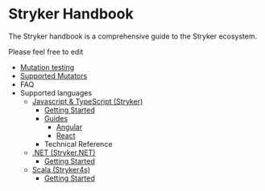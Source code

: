 # Stryker Handbook

The Stryker handbook is a comprehensive guide to the Stryker ecosystem.

Please feel free to edit 

* [Mutation testing](mutation-testing.md)
* [Supported Mutators](mutator-types.md)
* FAQ
* Supported languages
  * [Javascript & TypeScript (Stryker)](stryker)
    * [Getting Started](stryker/getting-started.md)
    * [Guides](stryker/guides/)
      * [Angular](stryker/guides/angular.md)
      * [React](stryker/guides/react.md)
    * Technical Reference
  * [.NET (Stryker.NET)](stryker.net/)
    * [Getting Started](stryker.net/getting-started.md)
  * [Scala (Stryker4s)](stryker4s/)
    * [Getting Started](stryker4s/getting-started.md)